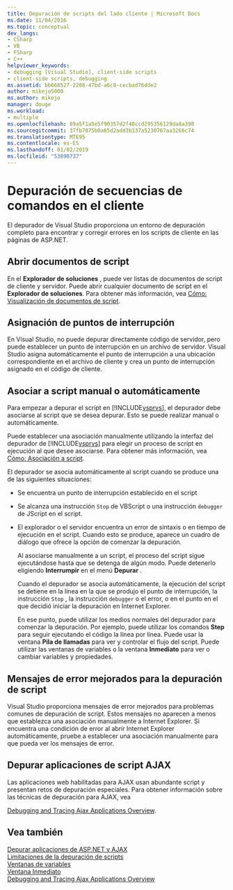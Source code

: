 ```yaml
---
title: Depuración de scripts del lado cliente | Microsoft Docs
ms.date: 11/04/2016
ms.topic: conceptual
dev_langs:
- CSharp
- VB
- FSharp
- C++
helpviewer_keywords:
- debugging [Visual Studio], client-side scripts
- client-side scripts, debugging
ms.assetid: bb668527-2288-47bd-a6c8-cecbad76dde2
author: mikejo5000
ms.author: mikejo
manager: douge
ms.workload:
- multiple
ms.openlocfilehash: 89a5f1a5e5f90357d2f48ccd295356129da8a398
ms.sourcegitcommit: 37fb7075b0a65d2add3b137a5230767aa3266c74
ms.translationtype: MTE95
ms.contentlocale: es-ES
ms.lasthandoff: 01/02/2019
ms.locfileid: "53898737"
---
```

# <a name="client-side-script-debugging"></a>Depuración de secuencias de comandos en el cliente
El depurador de Visual Studio proporciona un entorno de depuración completo para encontrar y corregir errores en los scripts de cliente en las páginas de ASP.NET.  
  
## <a name="opening-script-documents"></a>Abrir documentos de script  
En el **Explorador de soluciones** , puede ver listas de documentos de script de cliente y servidor. Puede abrir cualquier documento de script en el **Explorador de soluciones**. Para obtener más información, vea [Cómo: Visualización de documentos de script](../debugger/how-to-view-script-documents.md).  
  
## <a name="breakpoint-mapping"></a>Asignación de puntos de interrupción  
 En Visual Studio, no puede depurar directamente código de servidor, pero puede establecer un punto de interrupción en un archivo de servidor. Visual Studio asigna automáticamente el punto de interrupción a una ubicación correspondiente en el archivo de cliente y crea un punto de interrupción asignado en el código de cliente.  
  
## <a name="manually-or-automatically-attaching-to-script"></a>Asociar a script manual o automáticamente  
 Para empezar a depurar el script en [!INCLUDE[vsprvs](../code-quality/includes/vsprvs_md.md)], el depurador debe asociarse al script que se desea depurar. Esto se puede realizar manual o automáticamente.  
  
 Puede establecer una asociación manualmente utilizando la interfaz del depurador de [!INCLUDE[vsprvs](../code-quality/includes/vsprvs_md.md)] para elegir un proceso de script en ejecución al que desee asociarse. Para obtener más información, vea [Cómo: Asociación a script](../debugger/how-to-attach-to-script.md).  
  
 El depurador se asocia automáticamente al script cuando se produce una de las siguientes situaciones:  
  
- Se encuentra un punto de interrupción establecido en el script  
  
- Se alcanza una instrucción `Stop` de VBScript o una instrucción `debugger` de JScript en el script.  
  
- El explorador o el servidor encuentra un error de sintaxis o en tiempo de ejecución en el script. Cuando esto se produce, aparece un cuadro de diálogo que ofrece la opción de comenzar la depuración.  
  
  Al asociarse manualmente a un script, el proceso del script sigue ejecutándose hasta que se detenga de algún modo. Puede detenerlo eligiendo **Interrumpir** en el menú **Depurar** .  
  
  Cuando el depurador se asocia automáticamente, la ejecución del script se detiene en la línea en la que se produjo el punto de interrupción, la instrucción `Stop` , la instrucción `debugger` o el error, o en el punto en el que decidió iniciar la depuración en Internet Explorer.  
  
  En ese punto, puede utilizar los medios normales del depurador para comenzar la depuración. Por ejemplo, puede utilizar los comandos **Step** para seguir ejecutando el código la línea por línea. Puede usar la ventana **Pila de llamadas** para ver y controlar el flujo del script. Puede utilizar las ventanas de variables o la ventana **Inmediato** para ver o cambiar variables y propiedades.  
  
## <a name="enhanced-error-messages-for-script-debugging"></a>Mensajes de error mejorados para la depuración de script  
 Visual Studio proporciona mensajes de error mejorados para problemas comunes de depuración de script. Estos mensajes no aparecen a menos que establezca una asociación manualmente a Internet Explorer. Si encuentra una condición de error al abrir Internet Explorer automáticamente, pruebe a establecer una asociación manualmente para que pueda ver los mensajes de error.  
  
## <a name="debugging-ajax-script-applications"></a>Depurar aplicaciones de script AJAX  
 Las aplicaciones web habilitadas para AJAX usan abundante script y presentan retos de depuración especiales. Para obtener información sobre las técnicas de depuración para AJAX, vea  
  
 [Debugging and Tracing Ajax Applications Overview](https://msdn.microsoft.com/Library/92684ea0-7bb4-4a34-9203-3aa6394ce375).  
  
## <a name="see-also"></a>Vea también  
 [Depurar aplicaciones de ASP.NET y AJAX](/visualstudio/debugger/how-to-enable-debugging-for-aspnet-applications)   
 [Limitaciones de la depuración de scripts](../debugger/limitations-on-script-debugging.md)   
 [Ventanas de variables](../debugger/debugger-windows.md)   
 [Ventana Inmediato](../ide/reference/immediate-window.md)   
 [Debugging and Tracing Ajax Applications Overview](https://msdn.microsoft.com/Library/92684ea0-7bb4-4a34-9203-3aa6394ce375)
